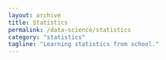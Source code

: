 ```yaml
---
layout: archive
title: Statistics
permalink: /data-science/statistics
category: "statistics"
tagline: "Learning statistics from school."
---
```

